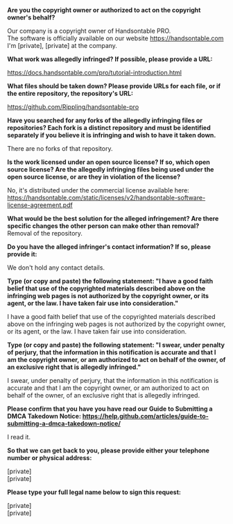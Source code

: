 **Are you the copyright owner or authorized to act on the copyright owner's behalf?**  

Our company is a copyright owner of Handsontable PRO.  
The software is officially available on our website https://handsontable.com  
I'm [private], [private] at the company.   

**What work was allegedly infringed? If possible, please provide a URL:**  

https://docs.handsontable.com/pro/tutorial-introduction.html

**What files should be taken down? Please provide URLs for each file, or if the entire repository, the repository's URL:**  

https://github.com/Rippling/handsontable-pro

**Have you searched for any forks of the allegedly infringing files or repositories? Each fork is a distinct repository and must be identified separately if you believe it is infringing and wish to have it taken down.**  

There are no forks of that repository.

**Is the work licensed under an open source license? If so, which open source license? Are the allegedly infringing files being used under the open source license, or are they in violation of the license?**  

No, it's distributed under the commercial license available here: https://handsontable.com/static/licenses/v2/handsontable-software-license-agreement.pdf

**What would be the best solution for the alleged infringement? Are there specific changes the other person can make other than removal?**  
Removal of the repository.

**Do you have the alleged infringer's contact information? If so, please provide it:**  

We don't hold any contact details.

**Type (or copy and paste) the following statement: "I have a good faith belief that use of the copyrighted materials described above on the infringing web pages is not authorized by the copyright owner, or its agent, or the law. I have taken fair use into consideration."**  

I have a good faith belief that use of the copyrighted materials described above on the infringing web pages is not authorized by the copyright owner, or its agent, or the law. I have taken fair use into consideration.

**Type (or copy and paste) the following statement: "I swear, under penalty of perjury, that the information in this notification is accurate and that I am the copyright owner, or am authorized to act on behalf of the owner, of an exclusive right that is allegedly infringed."**  

I swear, under penalty of perjury, that the information in this notification is accurate and that I am the copyright owner, or am authorized to act on behalf of the owner, of an exclusive right that is allegedly infringed.

**Please confirm that you have you have read our Guide to Submitting a DMCA Takedown Notice: https://help.github.com/articles/guide-to-submitting-a-dmca-takedown-notice/**  

I read it.

**So that we can get back to you, please provide either your telephone number or physical address:**  

[private]  
[private]  

**Please type your full legal name below to sign this request:**  

[private]  
[private]  
